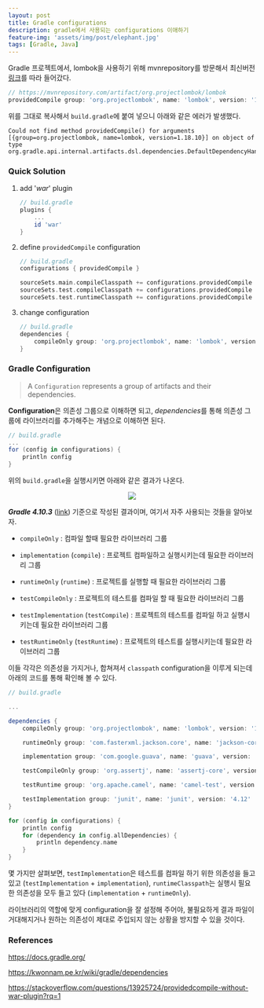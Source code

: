 ```yaml
---
layout: post
title: Gradle configurations
description: gradle에서 사용되는 configurations 이애하기
feature-img: 'assets/img/post/elephant.jpg'
tags: [Gradle, Java]
---
```


Gradle 프로젝트에서, lombok을 사용하기 위해 mvnrepository를 방문해서 최신버전 [링크](<https://mvnrepository.com/artifact/org.projectlombok/lombok/1.18.10>)를 따라 들어갔다.

```groovy
// https://mvnrepository.com/artifact/org.projectlombok/lombok
providedCompile group: 'org.projectlombok', name: 'lombok', version: '1.18.10'
```

위를 그대로 복사해서 `build.gradle`에 붙여 넣으니 아래와 같은 에러가 발생했다.

```
Could not find method providedCompile() for arguments [{group=org.projectlombok, name=lombok, version=1.18.10}] on object of type org.gradle.api.internal.artifacts.dsl.dependencies.DefaultDependencyHandler.
```

### Quick Solution

1. add '*war*' plugin

   ```groovy
   // build.gradle
   plugins {
       ...
       id 'war'
   }
   ```

2. define `providedCompile` configuration

   ```groovy
   // build.gradle
   configurations { providedCompile }
   
   sourceSets.main.compileClasspath += configurations.providedCompile
   sourceSets.test.compileClasspath += configurations.providedCompile
   sourceSets.test.runtimeClasspath += configurations.providedCompile
   ```

3. change configuration

   ```groovy
   // build.gradle
   dependencies {
       compileOnly group: 'org.projectlombok', name: 'lombok', version: '1.18.10'
   }
   ```

### Gradle Configuration

> A `Configuration` represents a group of artifacts and their dependencies.

**Configuration**은 의존성 그룹으로 이해하면 되고, *dependencies*를 통해 의존성 그룹에 라이브러리를 추가해주는 개념으로 이해하면 된다.

```groovy
// build.gradle
...
for (config in configurations) {
    println config
}
```

위의 `build.gradle`을 실행시키면 아래와 같은 결과가 나온다.

<div style="text-align:center"><img src="{{ site.baseurl }}/assets/img/post/gradle-configurations.png" /></div>

***Gradle 4.10.3*** ([link](<https://docs.gradle.org/4.10.3/userguide/building_java_projects.html#example_declaring_dependencies>)) 기준으로 작성된 결과이며, 여기서 자주 사용되는 것들을 알아보자.

- `compileOnly` : 컴파일 할때 필요한 라이브러리 그룹

- `implementation` (`compile`) : 프로젝트 컴파일하고 실행시키는데 필요한 라이브러리 그룹
- `runtimeOnly` (`runtime`) : 프로젝트를 실행할 때 필요한 라이브러리 그룹
- `testCompileOnly` :  프로젝트의 테스트를 컴파일 할 때 필요한 라이브러리 그룹
- `testImplementation` (`testCompile`) : 프로젝트의 테스트를 컴파일 하고 실행시키는데 필요한 라이브러리 그룹
- `testRuntimeOnly` (`testRuntime`) : 프로젝트의 테스트를 실행시키는데 필요한 라이브러리 그룹

이들 각각은 의존성을 가지거나, 합쳐져서 `classpath` configuration을 이루게 되는데 아래의 코드를 통해 확인해 볼 수 있다.

```groovy
// build.gradle

...

dependencies {
    compileOnly group: 'org.projectlombok', name: 'lombok', version: '1.18.10'

    runtimeOnly group: 'com.fasterxml.jackson.core', name: 'jackson-core', version: '2.10.1'

    implementation group: 'com.google.guava', name: 'guava', version: '28.1-jre'

    testCompileOnly group: 'org.assertj', name: 'assertj-core', version: '3.14.0'

    testRuntime group: 'org.apache.camel', name: 'camel-test', version: '2.24.2'

    testImplementation group: 'junit', name: 'junit', version: '4.12'
}

for (config in configurations) {
    println config
    for (dependency in config.allDependencies) {
        println dependency.name
    }
}
```

몇 가지만 살펴보면, `testImplementation`은 테스트를 컴파일 하기 위한 의존성을 들고 있고 (`testImplementation` + `implementation`), `runtimeClasspath`는 실행시 필요한 의존성을 모두 들고 있다 (`implementation` + `runtimeOnly`).

라이브러리의 역할에 맞게 configuration을 잘 설정해 주어야, 불필요하게 결과 파일이 거대해지거나 원하는 의존성이 제대로 주입되지 않는 상황을 방지할 수 있을 것이다.

### References

<https://docs.gradle.org/>

<https://kwonnam.pe.kr/wiki/gradle/dependencies>

<https://stackoverflow.com/questions/13925724/providedcompile-without-war-plugin?rq=1>

